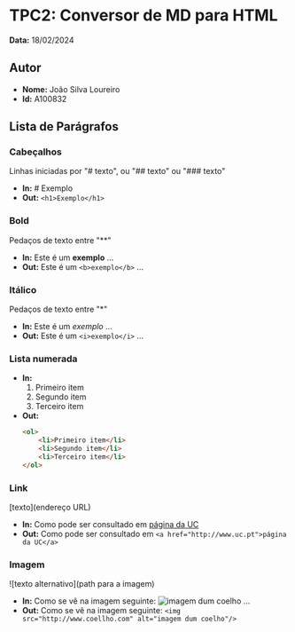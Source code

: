 # TPC2: Conversor de MD para HTML

**Data:** 18/02/2024

## Autor
- **Nome:** João Silva Loureiro
- **Id:** A100832

## Lista de Parágrafos

### Cabeçalhos
Linhas iniciadas por "# texto", ou "## texto" ou "### texto"
- **In:** # Exemplo
- **Out:** `<h1>Exemplo</h1>`

### Bold
Pedaços de texto entre "**"
- **In:** Este é um **exemplo** ...
- **Out:** Este é um `<b>exemplo</b>` ...

### Itálico
Pedaços de texto entre "*"
- **In:** Este é um *exemplo* ...
- **Out:** Este é um `<i>exemplo</i>` ...

### Lista numerada
- **In:**
    1. Primeiro item
    2. Segundo item
    3. Terceiro item
- **Out:**
    ```html
    <ol>
        <li>Primeiro item</li>
        <li>Segundo item</li>
        <li>Terceiro item</li>
    </ol>
    ```

### Link
[texto](endereço URL)
- **In:** Como pode ser consultado em [página da UC](http://www.uc.pt)
- **Out:** Como pode ser consultado em `<a href="http://www.uc.pt">página da UC</a>`

### Imagem
![texto alternativo](path para a imagem)
- **In:** Como se vê na imagem seguinte: ![imagem dum coelho](http://www.coellho.com) ...
- **Out:** Como se vê na imagem seguinte: `<img src="http://www.coellho.com" alt="imagem dum coelho"/>`
